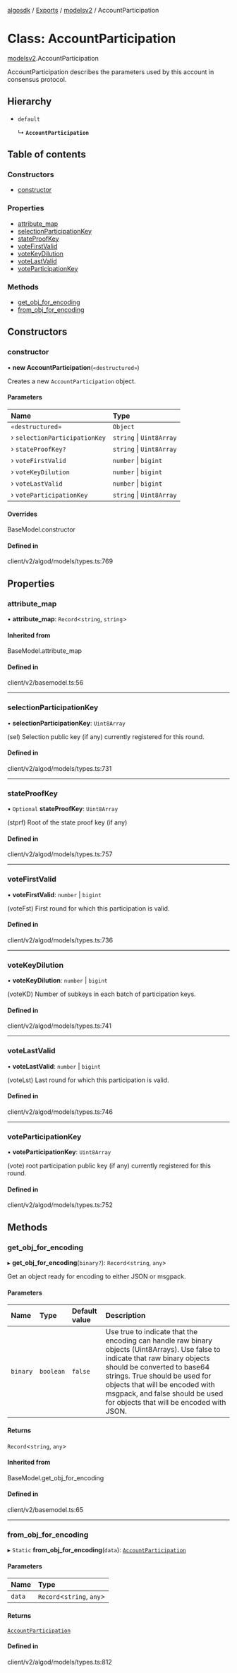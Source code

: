 [algosdk](../README.md) / [Exports](../modules.md) / [modelsv2](../modules/modelsv2.md) / AccountParticipation

# Class: AccountParticipation

[modelsv2](../modules/modelsv2.md).AccountParticipation

AccountParticipation describes the parameters used by this account in consensus
protocol.

## Hierarchy

- `default`

  ↳ **`AccountParticipation`**

## Table of contents

### Constructors

- [constructor](modelsv2.AccountParticipation.md#constructor)

### Properties

- [attribute\_map](modelsv2.AccountParticipation.md#attribute_map)
- [selectionParticipationKey](modelsv2.AccountParticipation.md#selectionparticipationkey)
- [stateProofKey](modelsv2.AccountParticipation.md#stateproofkey)
- [voteFirstValid](modelsv2.AccountParticipation.md#votefirstvalid)
- [voteKeyDilution](modelsv2.AccountParticipation.md#votekeydilution)
- [voteLastValid](modelsv2.AccountParticipation.md#votelastvalid)
- [voteParticipationKey](modelsv2.AccountParticipation.md#voteparticipationkey)

### Methods

- [get\_obj\_for\_encoding](modelsv2.AccountParticipation.md#get_obj_for_encoding)
- [from\_obj\_for\_encoding](modelsv2.AccountParticipation.md#from_obj_for_encoding)

## Constructors

### constructor

• **new AccountParticipation**(`«destructured»`)

Creates a new `AccountParticipation` object.

#### Parameters

| Name | Type |
| :------ | :------ |
| `«destructured»` | `Object` |
| › `selectionParticipationKey` | `string` \| `Uint8Array` |
| › `stateProofKey?` | `string` \| `Uint8Array` |
| › `voteFirstValid` | `number` \| `bigint` |
| › `voteKeyDilution` | `number` \| `bigint` |
| › `voteLastValid` | `number` \| `bigint` |
| › `voteParticipationKey` | `string` \| `Uint8Array` |

#### Overrides

BaseModel.constructor

#### Defined in

client/v2/algod/models/types.ts:769

## Properties

### attribute\_map

• **attribute\_map**: `Record`\<`string`, `string`\>

#### Inherited from

BaseModel.attribute\_map

#### Defined in

client/v2/basemodel.ts:56

___

### selectionParticipationKey

• **selectionParticipationKey**: `Uint8Array`

(sel) Selection public key (if any) currently registered for this round.

#### Defined in

client/v2/algod/models/types.ts:731

___

### stateProofKey

• `Optional` **stateProofKey**: `Uint8Array`

(stprf) Root of the state proof key (if any)

#### Defined in

client/v2/algod/models/types.ts:757

___

### voteFirstValid

• **voteFirstValid**: `number` \| `bigint`

(voteFst) First round for which this participation is valid.

#### Defined in

client/v2/algod/models/types.ts:736

___

### voteKeyDilution

• **voteKeyDilution**: `number` \| `bigint`

(voteKD) Number of subkeys in each batch of participation keys.

#### Defined in

client/v2/algod/models/types.ts:741

___

### voteLastValid

• **voteLastValid**: `number` \| `bigint`

(voteLst) Last round for which this participation is valid.

#### Defined in

client/v2/algod/models/types.ts:746

___

### voteParticipationKey

• **voteParticipationKey**: `Uint8Array`

(vote) root participation public key (if any) currently registered for this
round.

#### Defined in

client/v2/algod/models/types.ts:752

## Methods

### get\_obj\_for\_encoding

▸ **get_obj_for_encoding**(`binary?`): `Record`\<`string`, `any`\>

Get an object ready for encoding to either JSON or msgpack.

#### Parameters

| Name | Type | Default value | Description |
| :------ | :------ | :------ | :------ |
| `binary` | `boolean` | `false` | Use true to indicate that the encoding can handle raw binary objects (Uint8Arrays). Use false to indicate that raw binary objects should be converted to base64 strings. True should be used for objects that will be encoded with msgpack, and false should be used for objects that will be encoded with JSON. |

#### Returns

`Record`\<`string`, `any`\>

#### Inherited from

BaseModel.get\_obj\_for\_encoding

#### Defined in

client/v2/basemodel.ts:65

___

### from\_obj\_for\_encoding

▸ `Static` **from_obj_for_encoding**(`data`): [`AccountParticipation`](modelsv2.AccountParticipation.md)

#### Parameters

| Name | Type |
| :------ | :------ |
| `data` | `Record`\<`string`, `any`\> |

#### Returns

[`AccountParticipation`](modelsv2.AccountParticipation.md)

#### Defined in

client/v2/algod/models/types.ts:812
